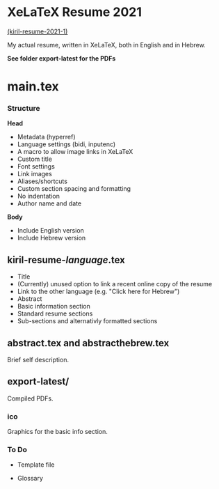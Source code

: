 # XeLaTeX Resume 2021
[(kiril-resume-2021-1)](https://github.com/kiril-u/kiril-resume-2021-1)

My actual resume, written in XeLaTeX, both in English and in Hebrew.

**See folder export-latest for the PDFs**

# main.tex

### Structure

**Head**

- Metadata (hyperref)
- Language settings (bidi, inputenc)
- A macro to allow image links in XeLaTeX
- Custom title
- Font settings
- Link images
- Aliases/shortcuts
- Custom section spacing and formatting
- No indentation
- Author name and date

**Body**

- Include English version
- Include Hebrew version

## kiril-resume-*language*.tex

- Title
- (Currently) unused option to link a recent online copy of the resume
- Link to the other language (e.g. "Click here for Hebrew")
- Abstract
- Basic information section
- Standard resume sections
- Sub-sections and alternativly formatted sections

## abstract.tex and abstracthebrew.tex

Brief self description.

## export-latest/

Compiled PDFs.

### ico

Graphics for the basic info section.

### To Do

- Template file

- Glossary
